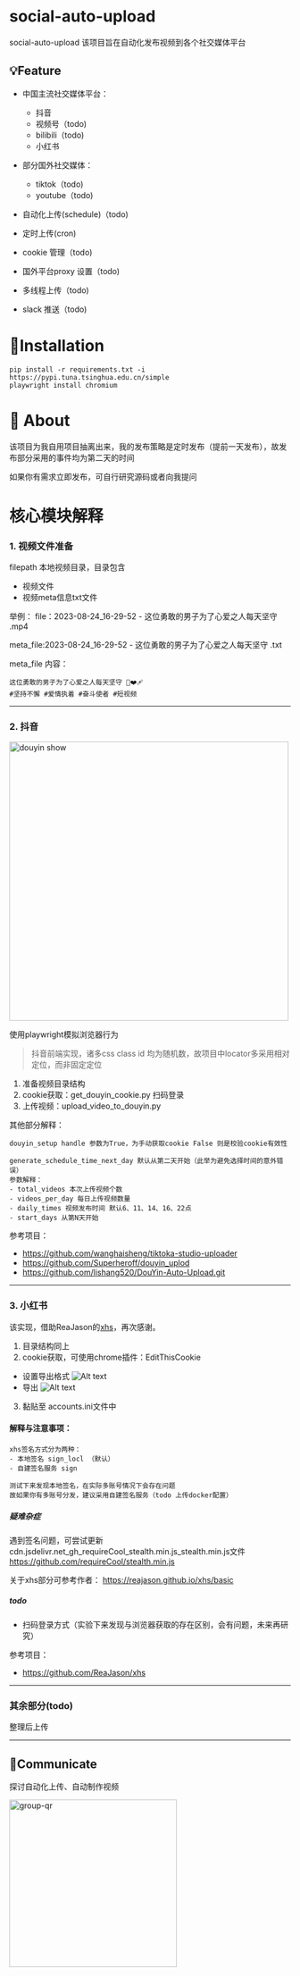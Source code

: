 # social-auto-upload
social-auto-upload 该项目旨在自动化发布视频到各个社交媒体平台


## 💡Feature
- 中国主流社交媒体平台：
  - 抖音
  - 视频号（todo)
  - bilibili（todo)
  - 小红书

- 部分国外社交媒体：
  - tiktok（todo)
  - youtube（todo)
- 自动化上传(schedule)（todo)
- 定时上传(cron)
- cookie 管理（todo)
- 国外平台proxy 设置（todo)
- 多线程上传（todo)
- slack 推送（todo)


# 💾Installation
```
pip install -r requirements.txt -i https://pypi.tuna.tsinghua.edu.cn/simple
playwright install chromium
```

# 🐇 About
该项目为我自用项目抽离出来，我的发布策略是定时发布（提前一天发布），故发布部分采用的事件均为第二天的时间

如果你有需求立即发布，可自行研究源码或者向我提问


# 核心模块解释

### 1. 视频文件准备
filepath 本地视频目录，目录包含
- 视频文件
- 视频meta信息txt文件

举例：
file：2023-08-24_16-29-52 - 这位勇敢的男子为了心爱之人每天坚守 .mp4

meta_file:2023-08-24_16-29-52 - 这位勇敢的男子为了心爱之人每天坚守 .txt

meta_file 内容：
```angular2html
这位勇敢的男子为了心爱之人每天坚守 🥺❤️‍🩹
#坚持不懈 #爱情执着 #奋斗使者 #短视频
```
---

### 2. 抖音
<img src="media/show/pdf3.gif" alt="douyin show" width="500"/>

使用playwright模拟浏览器行为
> 抖音前端实现，诸多css class id 均为随机数，故项目中locator多采用相对定位，而非固定定位
1. 准备视频目录结构
2. cookie获取：get_douyin_cookie.py 扫码登录
3. 上传视频：upload_video_to_douyin.py



其他部分解释：
```
douyin_setup handle 参数为True，为手动获取cookie False 则是校验cookie有效性

generate_schedule_time_next_day 默认从第二天开始（此举为避免选择时间的意外错误）
参数解释：
- total_videos 本次上传视频个数
- videos_per_day 每日上传视频数量
- daily_times 视频发布时间 默认6、11、14、16、22点
- start_days 从第N天开始
```


参考项目：
- https://github.com/wanghaisheng/tiktoka-studio-uploader
- https://github.com/Superheroff/douyin_uplod
- https://github.com/lishang520/DouYin-Auto-Upload.git

---

### 3. 小红书
该实现，借助ReaJason的[xhs](https://github.com/ReaJason/xhs)，再次感谢。

1. 目录结构同上
2. cookie获取，可使用chrome插件：EditThisCookie
- 设置导出格式
![Alt text](media/20231009111131.png)
- 导出
![Alt text](media/20231009111214.png)
3. 黏贴至 accounts.ini文件中


#### 解释与注意事项：

```
xhs签名方式分为两种：
- 本地签名 sign_locl （默认）
- 自建签名服务 sign

测试下来发现本地签名，在实际多账号情况下会存在问题
故如果你有多账号分发，建议采用自建签名服务（todo 上传docker配置）
```
##### 疑难杂症
遇到签名问题，可尝试更新cdn.jsdelivr.net_gh_requireCool_stealth.min.js_stealth.min.js文件
https://github.com/requireCool/stealth.min.js

关于xhs部分可参考作者： https://reajason.github.io/xhs/basic

##### todo
- 扫码登录方式（实验下来发现与浏览器获取的存在区别，会有问题，未来再研究）


参考项目：
- https://github.com/ReaJason/xhs

---

### 其余部分(todo)
整理后上传

---

## 🐾Communicate
探讨自动化上传、自动制作视频

<img src="media/group-qr.png" alt="group-qr" width="300"/>
